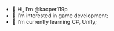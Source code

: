 - 👋 Hi, I’m @kacper119p
- 👀 I’m interested in game development;
- 🌱 I’m currently learning C#, Unity;

<!---
kacper119p/kacper119p is a ✨ special ✨ repository because its `README.md` (this file) appears on your GitHub profile.
You can click the Preview link to take a look at your changes.
--->
